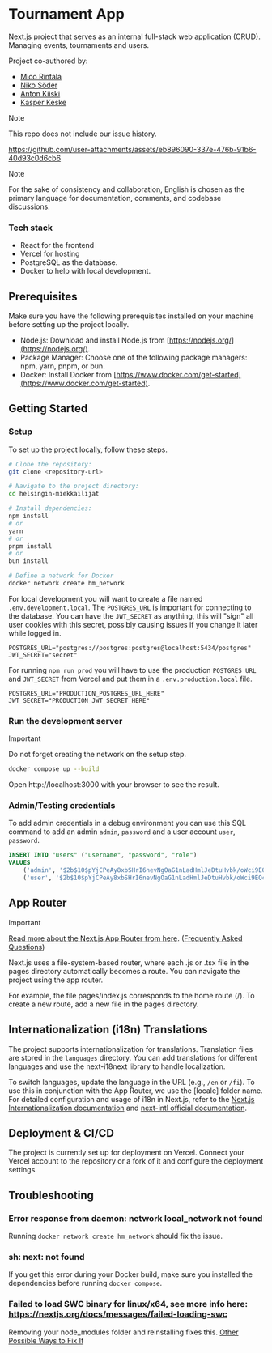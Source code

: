 # Tournament App

Next.js project that serves as an internal full-stack web application (CRUD). Managing events, tournaments and users.

Project co-authored by:
- [Mico Rintala](https://github.com/Miconen)
- [Niko Söder](https://github.com/NikoSoder)
- [Anton Kiiski](https://github.com/Kiiskii)
- [Kasper Keske](https://github.com/Kaztu)


> [!NOTE]
> This repo does not include our issue history.

https://github.com/user-attachments/assets/eb896090-337e-476b-91b6-40d93c0d6cb6

> [!NOTE]
> For the sake of consistency and collaboration, English is chosen as the primary language for documentation, comments, and codebase discussions.

### Tech stack
- React for the frontend
- Vercel for hosting
- PostgreSQL as the database.
- Docker to help with local development.

## Prerequisites

Make sure you have the following prerequisites installed on your machine before setting up the project locally.

- Node.js: Download and install Node.js from [https://nodejs.org/](https://nodejs.org/).
- Package Manager: Choose one of the following package managers: npm, yarn, pnpm, or bun.
- Docker: Install Docker from [https://www.docker.com/get-started](https://www.docker.com/get-started).

## Getting Started

### Setup

To set up the project locally, follow these steps.

```bash
# Clone the repository:
git clone <repository-url>

# Navigate to the project directory:
cd helsingin-miekkailijat

# Install dependencies:
npm install
# or
yarn
# or
pnpm install
# or
bun install

# Define a network for Docker
docker network create hm_network
```

For local development you will want to create a file named `.env.development.local`.
The `POSTGRES_URL` is important for connecting to the database. You can have the `JWT_SECRET` as anything, this will "sign" all user cookies with this secret, possibly causing issues if you change it later while logged in.

```env
POSTGRES_URL="postgres://postgres:postgres@localhost:5434/postgres"
JWT_SECRET="secret"
```

For running `npm run prod` you will have to use the production `POSTGRES_URL` and `JWT_SECRET` from Vercel and put them in a `.env.production.local` file.

```env
POSTGRES_URL="PRODUCTION_POSTGRES_URL_HERE"
JWT_SECRET="PRODUCTION_JWT_SECRET_HERE"
```

### Run the development server

> [!IMPORTANT]
> Do not forget creating the network on the setup step.

```bash
docker compose up --build
```

Open http://localhost:3000 with your browser to see the result.

### Admin/Testing credentials

To add admin credentials in a debug environment you can use this SQL command to add an admin `admin`, `password` and a user account `user`, `password`.

```sql
INSERT INTO "users" ("username", "password", "role")
VALUES
    ('admin', '$2b$10$pYjCPeAy8xbSHrI6nevNgOaG1nLadHmlJeDtuHvbk/oWci9EQcqD.', 'admin'),
    ('user', '$2b$10$pYjCPeAy8xbSHrI6nevNgOaG1nLadHmlJeDtuHvbk/oWci9EQcqD.', 'user')
```

## App Router

> [!IMPORTANT]
> [Read more about the Next.js App Router from here](https://nextjs.org/docs/app/building-your-application/routing#the-app-router). ([Frequently Asked Questions](https://nextjs.org/docs/app))

Next.js uses a file-system-based router, where each .js or .tsx file in the pages directory automatically becomes a route. You can navigate the project using the app router.

For example, the file pages/index.js corresponds to the home route (/). To create a new route, add a new file in the pages directory.

## Internationalization (i18n) Translations

The project supports internationalization for translations. Translation files are stored in the `languages` directory. You can add translations for different languages and use the next-i18next library to handle localization.

To switch languages, update the language in the URL (e.g., `/en` or `/fi`). To use this in conjunction with the App Router, we use the [locale] folder name. For detailed configuration and usage of i18n in Next.js, refer to the [Next.js Internationalization documentation](https://nextjs.org/docs/app/building-your-application/routing/internationalization) and [next-intl official documentation](https://next-intl-docs.vercel.app/docs/getting-started).

## Deployment & CI/CD

The project is currently set up for deployment on Vercel. Connect your Vercel account to the repository or a fork of it and configure the deployment settings.

## Troubleshooting

### Error response from daemon: network local_network not found

Running `docker network create hm_network` should fix the issue.

### sh: next: not found

If you get this error during your Docker build, make sure you installed the dependencies before running `docker compose`.

### Failed to load SWC binary for linux/x64, see more info here: https://nextjs.org/docs/messages/failed-loading-swc

Removing your node_modules folder and reinstalling fixes this. [Other Possible Ways to Fix It
](https://nextjs.org/docs/messages/failed-loading-swc#possible-ways-to-fix-it)
